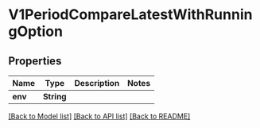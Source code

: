 # V1PeriodCompareLatestWithRunningOption

## Properties

Name | Type | Description | Notes
------------ | ------------- | ------------- | -------------
**env** | **String** |  | 

[[Back to Model list]](../README.md#documentation-for-models) [[Back to API list]](../README.md#documentation-for-api-endpoints) [[Back to README]](../README.md)


